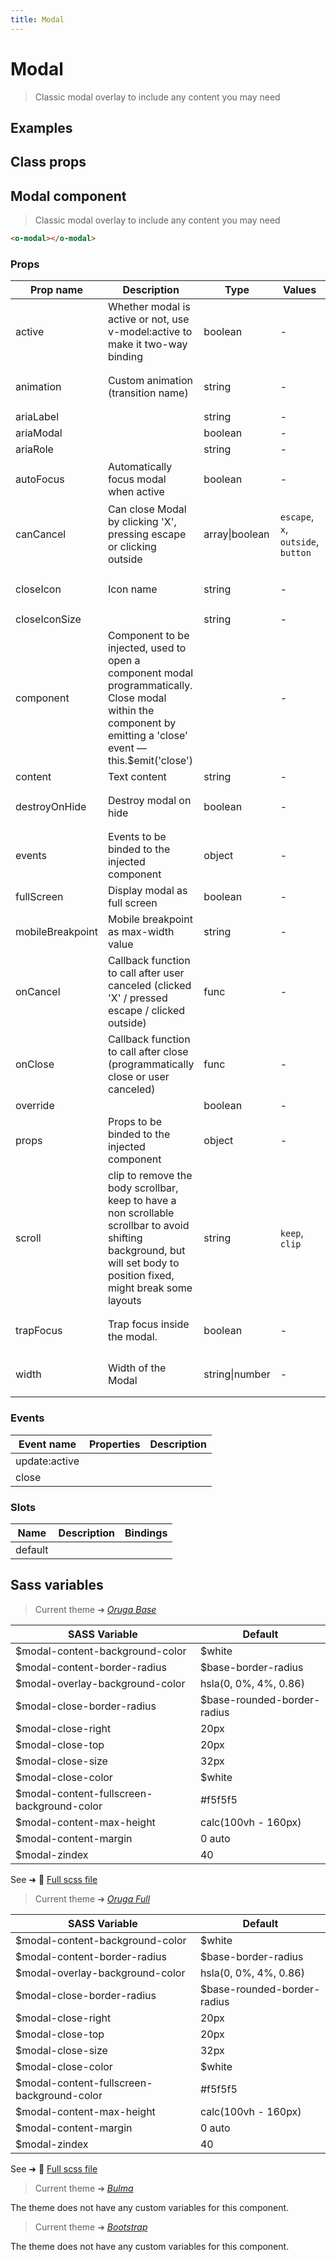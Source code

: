 ```yaml
---
title: Modal
---
```


# Modal

<div class="vp-doc">

> Classic modal overlay to include any content you may need

<Carbon />
</div>

<div class="vp-example">

## Examples

<example-modal />

</div>
<div class="vp-example">

## Class props

<inspector-modal-viewer />

</div>

<div class="vp-doc">

## Modal component

> Classic modal overlay to include any content you may need

```html
<o-modal></o-modal>
```

### Props

| Prop name        | Description                                                                                                                                                            | Type           | Values                             | Default                                                                                                                                                                            |
| ---------------- | ---------------------------------------------------------------------------------------------------------------------------------------------------------------------- | -------------- | ---------------------------------- | ---------------------------------------------------------------------------------------------------------------------------------------------------------------------------------- |
| active           | Whether modal is active or not, use v-model:active to make it two-way binding                                                                                          | boolean        | -                                  | <code style='white-space: nowrap; padding: 0;'></code>                                                                                                                             |
| animation        | Custom animation (transition name)                                                                                                                                     | string         | -                                  | <div><small>From <b>config</b>:</small></div><code style='white-space: nowrap; padding: 0;'>modal: {<br>&nbsp;&nbsp;animation: "zoom-out", <br>}</code>                            |
| ariaLabel        |                                                                                                                                                                        | string         | -                                  | <code style='white-space: nowrap; padding: 0;'></code>                                                                                                                             |
| ariaModal        |                                                                                                                                                                        | boolean        | -                                  | <code style='white-space: nowrap; padding: 0;'></code>                                                                                                                             |
| ariaRole         |                                                                                                                                                                        | string         | -                                  | <code style='white-space: nowrap; padding: 0;'></code>                                                                                                                             |
| autoFocus        | Automatically focus modal when active                                                                                                                                  | boolean        | -                                  | <div><small>From <b>config</b>:</small></div><code style='white-space: nowrap; padding: 0;'>modal: {<br>&nbsp;&nbsp;autoFocus: true<br>}</code>                                    |
| canCancel        | Can close Modal by clicking 'X', pressing escape or clicking outside                                                                                                   | array\|boolean | `escape`, `x`, `outside`, `button` | <div><small>From <b>config</b>:</small></div><code style='white-space: nowrap; padding: 0;'>modal: {<br>&nbsp;&nbsp;canCancel: [ "escape", "x", "outside", "button", ]<br>}</code> |
| closeIcon        | Icon name                                                                                                                                                              | string         | -                                  | <div><small>From <b>config</b>:</small></div><code style='white-space: nowrap; padding: 0;'>modal: {<br>&nbsp;&nbsp;closeIcon: "close"<br>}</code>                                 |
| closeIconSize    |                                                                                                                                                                        | string         | -                                  | <code style='white-space: nowrap; padding: 0;'>"medium"</code>                                                                                                                     |
| component        | Component to be injected, used to open a component modal programmatically. Close modal within the component by emitting a 'close' event — this.$emit('close')          |                | -                                  | <code style='white-space: nowrap; padding: 0;'></code>                                                                                                                             |
| content          | Text content                                                                                                                                                           | string         | -                                  | <code style='white-space: nowrap; padding: 0;'></code>                                                                                                                             |
| destroyOnHide    | Destroy modal on hide                                                                                                                                                  | boolean        | -                                  | <div><small>From <b>config</b>:</small></div><code style='white-space: nowrap; padding: 0;'>modal: {<br>&nbsp;&nbsp;destroyOnHide: true, <br>}</code>                              |
| events           | Events to be binded to the injected component                                                                                                                          | object         | -                                  | <code style='white-space: nowrap; padding: 0;'></code>                                                                                                                             |
| fullScreen       | Display modal as full screen                                                                                                                                           | boolean        | -                                  | <code style='white-space: nowrap; padding: 0;'></code>                                                                                                                             |
| mobileBreakpoint | Mobile breakpoint as max-width value                                                                                                                                   | string         | -                                  | <code style='white-space: nowrap; padding: 0;'></code>                                                                                                                             |
| onCancel         | Callback function to call after user canceled (clicked 'X' / pressed escape / clicked outside)                                                                         | func           | -                                  | Default function (see source code)                                                                                                                                                 |
| onClose          | Callback function to call after close (programmatically close or user canceled)                                                                                        | func           | -                                  | Default function (see source code)                                                                                                                                                 |
| override         |                                                                                                                                                                        | boolean        | -                                  | <code style='white-space: nowrap; padding: 0;'></code>                                                                                                                             |
| props            | Props to be binded to the injected component                                                                                                                           | object         | -                                  | <code style='white-space: nowrap; padding: 0;'></code>                                                                                                                             |
| scroll           | clip to remove the body scrollbar, keep to have a non scrollable scrollbar to avoid shifting background, but will set body to position fixed, might break some layouts | string         | `keep`, `clip`                     | <div><small>From <b>config</b>:</small></div><code style='white-space: nowrap; padding: 0;'>modal: {<br>&nbsp;&nbsp;scroll: "keep"<br>}</code>                                     |
| trapFocus        | Trap focus inside the modal.                                                                                                                                           | boolean        | -                                  | <div><small>From <b>config</b>:</small></div><code style='white-space: nowrap; padding: 0;'>modal: {<br>&nbsp;&nbsp;trapFocus: true<br>}</code>                                    |
| width            | Width of the Modal                                                                                                                                                     | string\|number | -                                  | <div><small>From <b>config</b>:</small></div><code style='white-space: nowrap; padding: 0;'>modal: {<br>&nbsp;&nbsp;width: 960<br>}</code>                                         |

### Events

| Event name    | Properties | Description |
| ------------- | ---------- | ----------- |
| update:active |            |
| close         |            |

### Slots

| Name    | Description | Bindings |
| ------- | ----------- | -------- |
| default |             |          |

</div>

<div class="vp-doc">

## Sass variables

<div class="theme-orugabase">

> Current theme ➜ _[Oruga Base](https://github.com/oruga-ui/theme-oruga)_

| SASS Variable                              | Default                     |
| ------------------------------------------ | --------------------------- |
| $modal-content-background-color            | $white                      |
| $modal-content-border-radius               | $base-border-radius         |
| $modal-overlay-background-color            | hsla(0, 0%, 4%, 0.86)       |
| $modal-close-border-radius                 | $base-rounded-border-radius |
| $modal-close-right                         | 20px                        |
| $modal-close-top                           | 20px                        |
| $modal-close-size                          | 32px                        |
| $modal-close-color                         | $white                      |
| $modal-content-fullscreen-background-color | #f5f5f5                     |
| $modal-content-max-height                  | calc(100vh - 160px)         |
| $modal-content-margin                      | 0 auto                      |
| $modal-zindex                              | 40                          |

See ➜ 📄 [Full scss file](https://github.com/oruga-ui/theme-oruga/tree/main/src/assets/scss/components/_modal.scss)

</div><div class="theme-orugafull">

> Current theme ➜ _[Oruga Full](https://github.com/oruga-ui/theme-oruga)_

| SASS Variable                              | Default                     |
| ------------------------------------------ | --------------------------- |
| $modal-content-background-color            | $white                      |
| $modal-content-border-radius               | $base-border-radius         |
| $modal-overlay-background-color            | hsla(0, 0%, 4%, 0.86)       |
| $modal-close-border-radius                 | $base-rounded-border-radius |
| $modal-close-right                         | 20px                        |
| $modal-close-top                           | 20px                        |
| $modal-close-size                          | 32px                        |
| $modal-close-color                         | $white                      |
| $modal-content-fullscreen-background-color | #f5f5f5                     |
| $modal-content-max-height                  | calc(100vh - 160px)         |
| $modal-content-margin                      | 0 auto                      |
| $modal-zindex                              | 40                          |

See ➜ 📄 [Full scss file](https://github.com/oruga-ui/theme-oruga/tree/main/src/assets/scss/components/_modal.scss)

</div><div class="theme-bulma">

> Current theme ➜ _[Bulma](https://github.com/oruga-ui/theme-bulma)_

<p>The theme does not have any custom variables for this component.</p>
</div><div class="theme-bootstrap">

> Current theme ➜ _[Bootstrap](https://github.com/oruga-ui/theme-bootstrap)_

<p>The theme does not have any custom variables for this component.</p>
</div>

</div>

